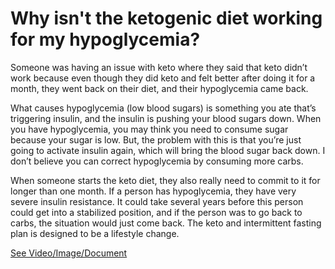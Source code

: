 # Why isn't the ketogenic diet working for my hypoglycemia?

Someone was having an issue with keto where they said that keto didn’t work because even though they did keto and felt better after doing it for a month, they went back on their diet, and their hypoglycemia came back.

What causes hypoglycemia (low blood sugars) is something you ate that’s triggering insulin, and the insulin is pushing your blood sugars down. When you have hypoglycemia, you may think you need to consume sugar because your sugar is low. But, the problem with this is that you’re just going to activate insulin again, which will bring the blood sugar back down. I don’t believe you can correct hypoglycemia by consuming more carbs.

When someone starts the keto diet, they also really need to commit to it for longer than one month. If a person has hypoglycemia, they have very severe insulin resistance. It could take several years before this person could get into a stabilized position, and if the person was to go back to carbs, the situation would just come back. The keto and intermittent fasting plan is designed to be a lifestyle change.

 [See Video/Image/Document](https://hls-player.drberg.com/asset?path=migrated-assets/my-keto-diet-is-not-working-hypoglycemia-is-back-here-is-why-drberg)